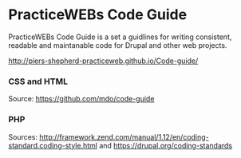 # PracticeWEBs Code Guide

PracticeWEBs Code Guide is a set a guidlines for writing consistent, readable and maintanable code for Drupal and other web projects.

http://piers-shepherd-practiceweb.github.io/Code-guide/

### CSS and HTML 
Source: https://github.com/mdo/code-guide

### PHP
Sources: http://framework.zend.com/manual/1.12/en/coding-standard.coding-style.html and https://drupal.org/coding-standards
